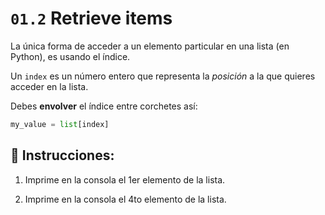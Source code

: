 # `01.2` Retrieve items

La única forma de acceder a un elemento particular en una lista (en Python), es usando el índice.

Un `index` es un número entero que representa la *posición* a la que quieres acceder en la lista.

Debes **envolver** el índice entre corchetes así:

```py
my_value = list[index]
```

## 📝 Instrucciones:

1. Imprime en la consola el 1er elemento de la lista.

2. Imprime en la consola el 4to elemento de la lista.
